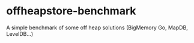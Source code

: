 offheapstore-benchmark
======================

A simple benchmark of some off heap solutions (BigMemory Go, MapDB, LevelDB...)
